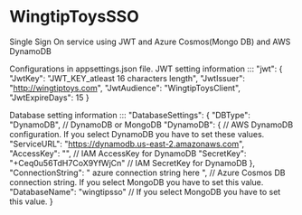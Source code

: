 # WingtipToysSSO
Single Sign On service using JWT and Azure Cosmos(Mongo DB) and AWS DynamoDB

Configurations in appsettings.json file.
JWT setting information :::
  "jwt": {
    "JwtKey": "JWT_KEY_atleast 16 characters length", 
    "JwtIssuer": "http://wingtiptoys.com", 
    "JwtAudience": "WingtipToysClient", 
    "JwtExpireDays": 15 
  }

Database setting information :::
  "DatabaseSettings": {
    "DBType": "DynamoDB", // DynamoDB or MongoDB
    "DynamoDB": {  // AWS DynamoDB configuration. If you select DynamoDB you have to set these values.
      "ServiceURL": "https://dynamodb.us-east-2.amazonaws.com", 
      "AccessKey": "", // IAM AccessKey for DynamoDB
      "SecretKey": "+Ceq0u56TdH7CoX9YfWjCn" // IAM SecretKey for DynamoDB
    },
    "ConnectionString": " azure connection string here ", // Azure Cosmos DB connection string. If you select MongoDB you have to set this value. 
    "DatabaseName": "wingtipsso" // If you select MongoDB you have to set this value.
  }
